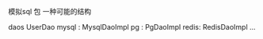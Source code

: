 
模拟sql 包 一种可能的结构

daos 
    UserDao<interface>
        mysql :  MysqlDaoImpl
        pg :  PgDaoImpl
        redis: RedisDaoImpl
        ...
